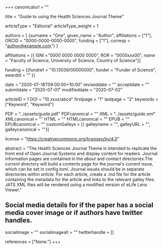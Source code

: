 +++
canonicalurl = ""

title = "Guide to using the Health Sciences Journal Theme"

articleType = "Editorial"
articleType_weight = 1

authors = [
  {surname = "One",  given_name = "Author",  affiliations = ["1"],  ORCID = "0000-0000-0000-0000", funding = ["1"], corresp = "author@example.com"}
]

affiliations = [{ ISNI ="0000 0000 0000 0000", ROR = "0000xxx00", name = "Faculty of Science, University of Science, Country of Science"}]

funding = [{fundref = "10.13039/00000000", funder = "Funder of Science", awardid = "" }]

date = "2020-07-18T09:00:00+10:00"
reviseddate = ""
acceptdate = ""
submitdate = "2020-07-01"
modifieddate = "2020-07-02"

articleID = 1
DOI = "10.xxxx/abcd"
firstpage = "1"
lastpage = "2"
keywords = ["Keyword",
	"Keyword"]


PDF = "../assets/guide.pdf"
PDFcanonical = ""
XML = "../assets/guide.xml"
XMLcanonical = ""
HTML = ""
HTMLcanonical = ""
EPUB = ""
EPUBcanonical = ""
customGalleys = [{ galleyname = "", galleyURL = "", galleycanonical = ""}]

license = "https://creativecommons.org/licenses/by/4.0"

abstract = "The Health Sciences Journal Theme is intended to replicate the front end of Open Journal Systems and display content for readers. Journal information pages are contained in the *about* and *contact* directories.The *current* directory will build a contents page for the journal's current issue, which can be set in config.toml. Journal issues should be in separate directories within *article*. For each article, create a .md file for the article containing the metadata for the article and links to the relevant galley files. JATS XML files will be rendered using a modified version of eLife Lens Viewer."

## Social media details for if the paper has a social media cover image or if authors have twitter handles.
socialimage = ""
socialimagealt = ""
twitterhandle = []

references = ["None."]
+++


